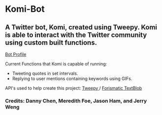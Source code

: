 # Komi-Bot

## A Twitter bot, Komi, created using Tweepy. Komi is able to interact with the Twitter community using custom built functions.

<a href = "https://twitter.com/BotKomi"> Bot Profile </a>

Current Functions that Komi is capable of running:
- Tweeting quotes in set intervals.
- Replying to user mentions containing keywords using GIFs.

API's used to help create this project:
<a href = "https://www.tweepy.org/"> Tweepy </a>/
<a href = "https://www.forismatic.com/en/"> Forismatic </a>
<a href = "https://textblob.readthedocs.io/en/dev/"> TextBlob</a>
### Credits: Danny Chen, Meredith Foe, Jason Ham, and Jerry Weng


